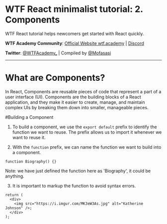 # WTF React minimalist tutorial: 2. Components

WTF React tutorial helps newcomers get started with React quickly.

**WTF Academy Community**: [Official Website wtf.academy](https://wtf.academy) | [Discord](https://discord.gg/5akcruXrsk)

**Twitter**: [@WTFAcademy_](https://twitter.com/WTFAcademy_) | Compiled by [@Mofasasi](https://twitter.com/mofasasi)

---

# What are Components?

In React, Components are reusable pieces of code that represent a part of a user interface (UI). Components are the building blocks of a React application, and they make it easier to create, manage, and maintain complex UIs by breaking them down into smaller, manageable pieces.

#Building a Component

1. To build a component, we use the `export default` prefix to identify the function we want to reuse. The prefix allows us to import it whenever we want to reuse it.

2. With the `function` prefix, we can name the function we want to build into a component.

```
function Biography() {}
```
Note: we have just defined the function here as 'Biography', it could be anything. 

3. It is important to markup the function to avoid syntax errors.

```
return (
  <div>
    <img src="https://i.imgur.com/MK3eW3As.jpg" alt="Katherine Johnson" />;
  </div>
);
```



